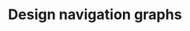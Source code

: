 ---
layout: default
title: Design navigation graphs
grand_parent: App navigation
nav_order: 4
parent: Navigation component
---